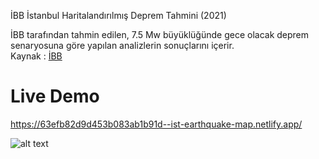 İBB İstanbul Haritalandırılmış Deprem Tahmini (2021)

İBB tarafından tahmin edilen, 7.5 Mw büyüklüğünde gece olacak deprem senaryosuna göre yapılan analizlerin sonuçlarını içerir. <br/>
Kaynak : <a href="https://data.ibb.gov.tr/dataset/deprem-senaryosu-analiz-sonuclari/resource/9c3ac492-de4b-4245-b418-7ad3df67a193" target="_blank">İBB</a>

# Live Demo

https://63efb82d9d453b083ab1b91d--ist-earthquake-map.netlify.app/

![alt text](https://user-images.githubusercontent.com/81647285/219727386-5417451c-f16e-4e8f-ba70-36135e618b24.png)
